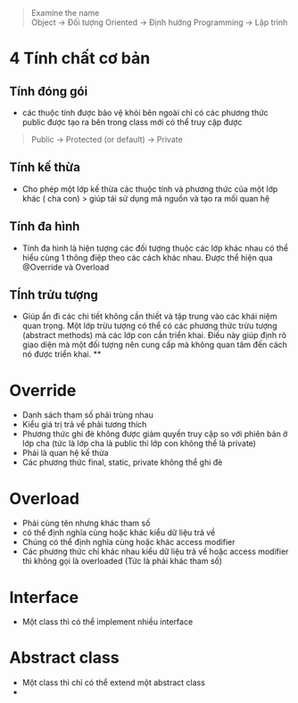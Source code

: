 
>Examine the name  
>Object -> Đối tượng
>Oriented -> Định hướng 
>Programming -> Lập trình 


# 4 Tính chất cơ bản
  ## Tính đóng gói
- các thuộc tính được bảo vệ khỏi bên ngoài chỉ có các phương thức public được tạo ra bên trong class mới có thể truy cập được  
>Public -> Protected (or default) -> Private
## Tính kế thừa
- Cho phép một lớp kế thừa các thuộc tính và phương thức của một lớp khác ( cha con)  > giúp tái sử dụng mã nguồn và tạo ra mối quan hệ 
## Tính đa hình
- Tính đa hình là hiện tượng các đối tượng thuộc các lớp khác nhau có thể hiểu cùng 1 thông điệp theo các cách khác nhau.  Được thể hiện qua @Override và Overload
## TÍnh trửu tượng 
- Giúp ẩn đi các chi tiết không cần thiết và tập trung vào các khái niệm quan trọng. Một lớp trừu tượng có thể có các phương thức trừu tượng (abstract methods) mà các lớp con cần triển khai. Điều này giúp định rõ giao diện mà một đối tượng nên cung cấp mà không quan tâm đến cách nó được triển khai. **
# Override 
+ Danh sách tham số phải trùng nhau
+ Kiểu giá trị trả về phải tương thích
+ Phương thức ghi đè không được giảm quyền truy cập so với phiên bản ở lớp cha (tức là lớp cha là public thì lớp con không thể là private)
+ Phải là quan hệ kế thừa
+ Các phương thức final, static, private không thể ghi đè
# Overload
+ Phải cùng tên nhưng khác tham số 
+ có thể định nghĩa cùng hoặc khác kiểu dữ liệu trả về
+ Chúng có thể định nghĩa cùng hoặc khác access modifier
+ Các phương thức chỉ khác nhau kiểu dữ liệu trả về hoặc access modifier thì không gọi là overloaded (Tức là phải khác tham số)
# Interface
+ Một class thì có thể implement nhiều interface
# Abstract  class
+ Một class thì chỉ có thể extend một abstract class
+ 